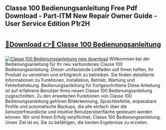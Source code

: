 ## Classe 100 Bedienungsanleitung Free Pdf Download - Part-lTM New Repair Owner Guide - User Service Edition P1r2H

# <h2><a href="http://df46iy.blite.top/?on=Classe+100+Bedienungsanleitung">🔗Download 👉🔴 Classe 100 Bedienungsanleitung</a></h2>

[![Classe 100 Bedienungsanleitung new download](https://i.imgur.com/lujVjoI.png)](http://df46iy.blite.top/?on=Classe+100+Bedienungsanleitung)
Willkommen bei der Bedienungsanleitung für Ihr neu verbundenes Classe 100 Bedienungsanleitung. Dieser umfassende Leitfaden soll Ihnen helfen, Ihr Produkt zu verstehen und erfolgreich zu betreiben. Sie finden detaillierte Informationen zu Funktionen, Installation, Betrieb, Wartung und Fehlerbehebung. Bedienungsanleitung für Fortgeschrittene Diese Anleitung ist auf erfahrene Benutzer Ihres neuen Classe 100 Bedienungsanleitung zugeschnitten. Zu den erweiterten Funktionen von Classe 100 Bedienungsanleitung gehören Bilderkennung, Sprachbefehle, anpassbare Profile und automatische Backups, die alle einfach über die benutzerfreundliche und intuitive Benutzeroberfläche gesteuert werden können. Wir sind Ihrem Erfolg verpflichtet, Classe 100 Bedienungsanleitung. Unser Ziel ist es, Sie zu befähigen, die besten Ergebnisse zu erzielen.
